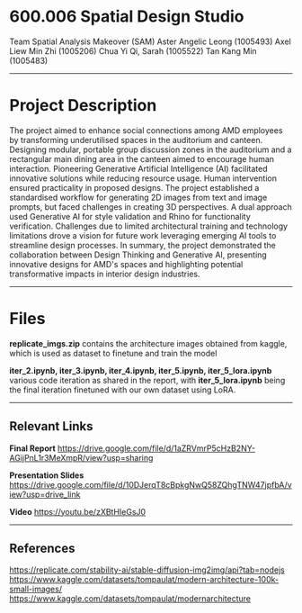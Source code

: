# 600.006 Spatial Design Studio

Team Spatial Analysis Makeover (SAM)
Aster Angelic Leong (1005493)
Axel Liew Min Zhi (1005206)
Chua Yi Qi, Sarah (1005522)
Tan Kang Min (1005483)

---
# Project Description
The project aimed to enhance social connections among AMD employees by transforming underutilised spaces in the auditorium and canteen. Designing modular, portable group discussion zones in the auditorium and a rectangular main dining area in the canteen aimed to encourage human interaction. Pioneering Generative Artificial Intelligence (AI) facilitated innovative solutions while reducing resource usage. Human intervention ensured practicality in proposed designs. The project established a standardised workflow for generating 2D images from text and image prompts, but faced challenges in creating 3D perspectives. A dual approach used Generative AI for style validation and Rhino for functionality verification. Challenges due to limited architectural training and technology limitations drove a vision for future work leveraging emerging AI tools to streamline design processes. In summary, the project demonstrated the collaboration between Design Thinking and Generative AI, presenting innovative designs for AMD's spaces and highlighting potential transformative impacts in interior design industries.

---
# Files

**replicate_imgs.zip** contains the architecture images obtained from kaggle, which is used as dataset to finetune and train the model

**iter_2.ipynb, iter_3.ipynb, iter_4.ipynb, iter_5.ipynb, iter_5_lora.ipynb** various code iteration as shared in the report, with **iter_5_lora.ipynb** being the final iteration finetuned with our own dataset using LoRA.

---
## Relevant Links

**Final Report** https://drive.google.com/file/d/1aZRVmrP5cHzB2NY-AGijPnL1r3MeXmpR/view?usp=sharing

**Presentation Slides** https://drive.google.com/file/d/10DJerqT8cBpkgNwQ58ZQhgTNW47jpfbA/view?usp=drive_link

**Video** https://youtu.be/zXBtHIeGsJ0

---
## References
https://replicate.com/stability-ai/stable-diffusion-img2img/api?tab=nodejs
https://www.kaggle.com/datasets/tompaulat/modern-architecture-100k-small-images/
https://www.kaggle.com/datasets/tompaulat/modernarchitecture

